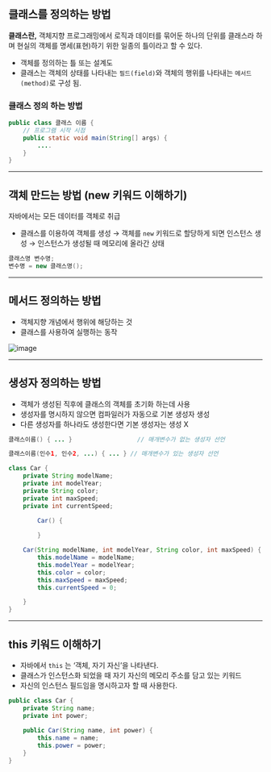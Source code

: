 ## 클래스를 정의하는 방법

**클래스란,** 객체지향 프로그래밍에서 로직과 데이터를 묶어둔 하나의 단위를 클래스라 하며 현실의 객체를 명세(표현)하기 위한 일종의 틀이라고 할 수 있다. 

- 객체를 정의하는 틀 또는 설계도
- 클래스는 객체의 상태를 나타내는 `필드(field)`와 객체의 행위를 나타내는 `메서드(method)`로 구성 됨.

### 클래스 정의 하는 방법

```java
public class 클래스 이름 {
    // 프로그램 시작 시점
    public static void main(String[] args) {
        ....
    }
}
```

---

## 객체 만드는 방법 (new 키워드 이해하기)

자바에서는 모든 데이터를 객체로 취급

- 클래스를 이용하여 객체를 생성
→ 객체를 `new` 키워드로 할당하게 되면 인스턴스 생성
→ 인스턴스가 생성될 때 메모리에 올라간 상태

```java
클래스명 변수명;
변수명 = new 클래스명();
```

---

## 메서드 정의하는 방법

- 객체지향 개념에서 행위에 해당하는 것
- 클래스를 사용하여 실행하는 동작

![image](https://user-images.githubusercontent.com/90807343/183139537-73d12312-59cd-48cb-975a-b035932a7b2b.png)

---

## 생성자 정의하는 방법

- 객체가 생성된 직후에 클래스의 객체를 초기화 하는데 사용
- 생성자를 명시하지 않으면 컴파일러가 자동으로 기본 생성자 생성
- 다른 생성자를 하나라도 생성한다면 기본 생성자는 생성 X

```java
클래스이름() { ... }                  // 매개변수가 없는 생성자 선언

클래스이름(인수1, 인수2, ...) { ... } // 매개변수가 있는 생성자 선언
```

```java
class Car {
    private String modelName;
    private int modelYear;
    private String color;
    private int maxSpeed;
    private int currentSpeed;
 
		Car() {

		}

    Car(String modelName, int modelYear, String color, int maxSpeed) {
        this.modelName = modelName;
        this.modelYear = modelYear;
        this.color = color;
        this.maxSpeed = maxSpeed;
        this.currentSpeed = 0;

    }
}
```

---

## this 키워드 이해하기

- 자바에서 `this` 는 ‘객체, 자기 자신’을 나타낸다.
- 클래스가 인스턴스화 되었을 때 자기 자신의 메모리 주소를 담고 있는 키워드
- 자신의 인스턴스 필드임을 명시하고자 할 때 사용한다.

```java
public class Car {
    private String name;
    private int power;
    
    public Car(String name, int power) {
    	this.name = name;
        this.power = power;
    }
}
```
